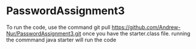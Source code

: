 # PasswordAssignment3
To run the code, use the command git pull https://github.com/Andrew-Nur/PasswordAssignment3.git
once you have the starter.class file. running the commmand java starter will run the code
